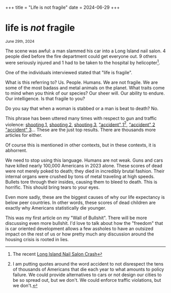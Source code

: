+++
title = "Life is not fragile"
date = 2024-06-29
+++


# life is *not* fragile

<small>June 29th, 2024</small>

The scene was awful: a man slammed his car into a Long Island nail salon. 4 people died before the fire department could get everyone out. 9 others were seriously injured and 1 had to be taken to the hospital by helicopter[^1].

One of the individuals interviewed stated that "life is fragile". 
  
What is this referring to? Us. People. Humans. We are not fragile. We are some of the most badass and metal animals on the planet. What traits come to mind when you think of our species? Our sheer will. Our ability to endure. Our intelligence. Is that fragile to you?

Do you say that when a woman is stabbed or a man is beat to death? No.

This phrase has been uttered many times with respect to gun and traffic violence: [shooting 1](https://www.newsweek.com/life-fragile-dr-robert-lesslie-killed-sc-shooting-wrote-about-faith-blog-1582344), [shooting 2](https://www.foxla.com/news/brandon-tsay-alhambra-lunar-new-year-festival), [shooting 3](https://www.wtvr.com/2012/07/20/obama-after-shooting-tells-supporters-life-is-fragile), ["accident" 1](https://www.nbcmiami.com/news/local/fort-lauderdale-deadly-scooter-crash/3244618/)[^2], ["accident" 2](https://www.kwqc.com/2024/03/30/tampico-prophetstown-community-gathers-after-fatal-crash-that-killed-3-students/) ["accident" 3](https://www.wzzm13.com/article/news/local/life-is-fragile-man-returns-crash-victims-hat-to-family-hours-after-his-death/69-e1f33933-fe9b-494a-bc7a-e3c5e6a05a16)... These are the just top results. There are thousands more articles for either.

Of course this is mentioned in other contexts, but in these contexts, it is abhorrent.
 
We need to stop using this language. Humans are not weak. Guns and cars have killed nearly 100,000 Americans in 2023 alone. These scores of dead were not merely poked to death; they died in incredibly brutal fashion. Their internal organs were crushed by tons of metal traveling at high speeds. Bullets tore through their insides, causing them to bleed to death. This is horrific. This should bring tears to your eyes. 

Even more sadly, these are the biggest causes of why our life expectancy is below peer countries. In other words, these scores of dead children are exactly why Americans statistically die younger.

This was my first article on my "Wall of Bullshit". There will be more discussing even more bullshit. I'd love to talk about how the "freedom" that is car oriented development allows a few assholes to have an outsized impact on the rest of us or how pretty much any discussion around the housing crisis is rooted in lies.
 
[^1]:The recent  [Long Island Nail Salon Crash](https://www.newsday.com/long-island/suffolk/deer-park-nail-salon-crash-v74u6ikb)

[^2]:I am putting quotes around the word accident to not disrespect the tens of thousands of Americans that die each year to what amounts to policy failure. We could provide alternatives to cars or not design our cities to be so spread out, but we don't. We could enforce traffic violations, but we don't.